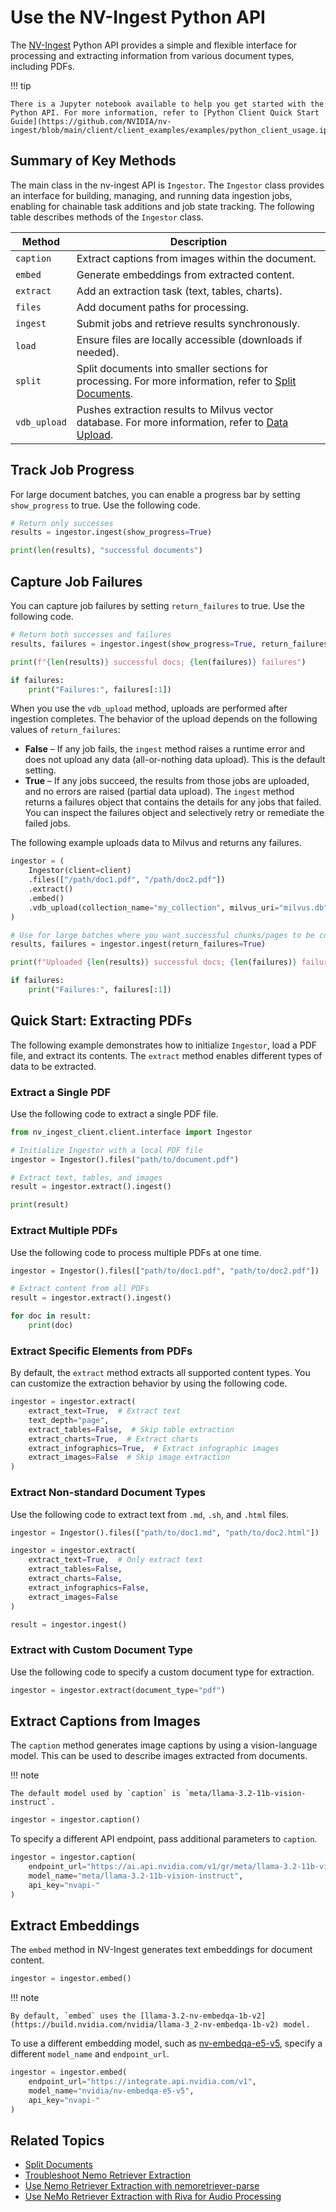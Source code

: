 # Use the NV-Ingest Python API

The [NV-Ingest](overview.md) Python API provides a simple and flexible interface for processing and extracting information from various document types, including PDFs.

!!! tip

    There is a Jupyter notebook available to help you get started with the Python API. For more information, refer to [Python Client Quick Start Guide](https://github.com/NVIDIA/nv-ingest/blob/main/client/client_examples/examples/python_client_usage.ipynb).

## Summary of Key Methods

The main class in the nv-ingest API is `Ingestor`. 
The `Ingestor` class provides an interface for building, managing, and running data ingestion jobs, enabling for chainable task additions and job state tracking. 
The following table describes methods of the `Ingestor` class.

| Method       | Description                       |
|--------------|-----------------------------------|
| `caption`    | Extract captions from images within the document. |
| `embed`      | Generate embeddings from extracted content. |
| `extract`    | Add an extraction task (text, tables, charts). |
| `files`      | Add document paths for processing. |
| `ingest`     | Submit jobs and retrieve results synchronously. |
| `load`       | Ensure files are locally accessible (downloads if needed). |
| `split`      | Split documents into smaller sections for processing. For more information, refer to [Split Documents](chunking.md). |
| `vdb_upload` | Pushes extraction results to Milvus vector database. For more information, refer to [Data Upload](data-store.md). |



## Track Job Progress

For large document batches, you can enable a progress bar by setting `show_progress` to true. 
Use the following code.

```python
# Return only successes
results = ingestor.ingest(show_progress=True)

print(len(results), "successful documents")
```



## Capture Job Failures

You can capture job failures by setting `return_failures` to true. 
Use the following code.

```python
# Return both successes and failures
results, failures = ingestor.ingest(show_progress=True, return_failures=True)

print(f"{len(results)} successful docs; {len(failures)} failures")

if failures:
    print("Failures:", failures[:1])
```

When you use the `vdb_upload` method, uploads are performed after ingestion completes. 
The behavior of the upload depends on the following values of `return_failures`:

- **False** – If any job fails, the `ingest` method raises a runtime error and does not upload any data (all-or-nothing data upload). This is the default setting.
- **True** – If any jobs succeed, the results from those jobs are uploaded, and no errors are raised (partial data upload). The `ingest` method returns a failures object that contains the details for any jobs that failed. You can inspect the failures object and selectively retry or remediate the failed jobs.


The following example uploads data to Milvus and returns any failures.

```python
ingestor = (
    Ingestor(client=client)
    .files(["/path/doc1.pdf", "/path/doc2.pdf"])
    .extract()
    .embed()
    .vdb_upload(collection_name="my_collection", milvus_uri="milvus.db")
)

# Use for large batches where you want successful chunks/pages to be committed, while collecting detailed diagnostics for failures.
results, failures = ingestor.ingest(return_failures=True)

print(f"Uploaded {len(results)} successful docs; {len(failures)} failures")

if failures:
    print("Failures:", failures[:1])
```



## Quick Start: Extracting PDFs

The following example demonstrates how to initialize `Ingestor`, load a PDF file, and extract its contents.
The `extract` method enables different types of data to be extracted.

### Extract a Single PDF

Use the following code to extract a single PDF file.

```python
from nv_ingest_client.client.interface import Ingestor

# Initialize Ingestor with a local PDF file
ingestor = Ingestor().files("path/to/document.pdf")

# Extract text, tables, and images
result = ingestor.extract().ingest()

print(result)
```

### Extract Multiple PDFs

Use the following code to process multiple PDFs at one time.

```python
ingestor = Ingestor().files(["path/to/doc1.pdf", "path/to/doc2.pdf"])

# Extract content from all PDFs
result = ingestor.extract().ingest()

for doc in result:
    print(doc)
```

### Extract Specific Elements from PDFs

By default, the `extract` method extracts all supported content types. 
You can customize the extraction behavior by using the following code.

```python
ingestor = ingestor.extract(
    extract_text=True,  # Extract text
    text_depth="page",
    extract_tables=False,  # Skip table extraction
    extract_charts=True,  # Extract charts
    extract_infographics=True,  # Extract infographic images
    extract_images=False  # Skip image extraction
)
```

### Extract Non-standard Document Types

Use the following code to extract text from `.md`, `.sh`, and `.html` files.

```python
ingestor = Ingestor().files(["path/to/doc1.md", "path/to/doc2.html"])

ingestor = ingestor.extract(
    extract_text=True,  # Only extract text
    extract_tables=False,
    extract_charts=False,
    extract_infographics=False,
    extract_images=False
)

result = ingestor.ingest()
```


### Extract with Custom Document Type

Use the following code to specify a custom document type for extraction.

```python
ingestor = ingestor.extract(document_type="pdf")
```



## Extract Captions from Images

The `caption` method generates image captions by using a vision-language model. 
This can be used to describe images extracted from documents.

!!! note

    The default model used by `caption` is `meta/llama-3.2-11b-vision-instruct`.

```python
ingestor = ingestor.caption()
```

To specify a different API endpoint, pass additional parameters to `caption`.

```python
ingestor = ingestor.caption(
    endpoint_url="https://ai.api.nvidia.com/v1/gr/meta/llama-3.2-11b-vision-instruct/chat/completions",
    model_name="meta/llama-3.2-11b-vision-instruct",
    api_key="nvapi-"
)
```



## Extract Embeddings

The `embed` method in NV-Ingest generates text embeddings for document content.

```python
ingestor = ingestor.embed()
```

!!! note

    By default, `embed` uses the [llama-3.2-nv-embedqa-1b-v2](https://build.nvidia.com/nvidia/llama-3_2-nv-embedqa-1b-v2) model.

To use a different embedding model, such as [nv-embedqa-e5-v5](https://build.nvidia.com/nvidia/nv-embedqa-e5-v5), specify a different `model_name` and `endpoint_url`.

```python
ingestor = ingestor.embed(
    endpoint_url="https://integrate.api.nvidia.com/v1",
    model_name="nvidia/nv-embedqa-e5-v5",
    api_key="nvapi-"
)
```



## Related Topics

- [Split Documents](chunking.md)
- [Troubleshoot Nemo Retriever Extraction](troubleshoot.md)
- [Use Nemo Retriever Extraction with nemoretriever-parse](nemoretriever-parse.md)
- [Use NeMo Retriever Extraction with Riva for Audio Processing](nemoretriever-parse.md)
